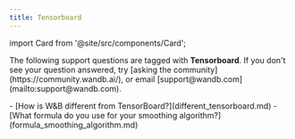 ```yaml
---
title: Tensorboard 
---
```

import Card from '@site/src/components/Card';

<Card className="card-support-index">
  <p>The following support questions are tagged with <b>Tensorboard</b>. If you don't see 
your question answered, try [asking the community](https://community.wandb.ai/), 
or email [support@wandb.com](mailto:support@wandb.com).</p>
</Card>
- [How is W&B different from TensorBoard?](different_tensorboard.md)
- [What formula do you use for your smoothing algorithm?](formula_smoothing_algorithm.md)
